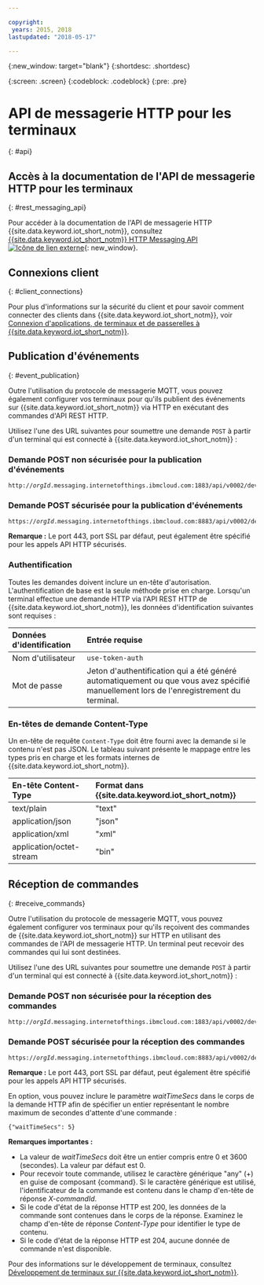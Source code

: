 ```yaml
---

copyright:
 years: 2015, 2018
lastupdated: "2018-05-17"

---
```


{:new_window: target="blank"}
{:shortdesc: .shortdesc}

{:screen: .screen}
{:codeblock: .codeblock}
{:pre: .pre}

# API de messagerie HTTP pour les terminaux
{: #api}


## Accès à la documentation de l'API de messagerie HTTP pour les terminaux
{: #rest_messaging_api}

Pour accéder à la documentation de l'API de messagerie HTTP {{site.data.keyword.iot_short_notm}},
consultez [{{site.data.keyword.iot_short_notm}} HTTP Messaging API ![Icône de lien externe](../../../icons/launch-glyph.svg)](https://docs.internetofthings.ibmcloud.com/apis/swagger/v0002/http-messaging.html){: new_window}.


## Connexions client
{: #client_connections}

Pour plus d'informations sur la sécurité du client et pour savoir comment connecter des clients dans {{site.data.keyword.iot_short_notm}}, voir [Connexion d'applications, de terminaux et de passerelles à {{site.data.keyword.iot_short_notm}}](../reference/security/connect_devices_apps_gw.html).

## Publication d'événements 
{: #event_publication}

Outre l'utilisation du protocole de messagerie MQTT, vous pouvez également configurer vos terminaux pour qu'ils publient des événements sur {{site.data.keyword.iot_short_notm}} via HTTP en exécutant des commandes d'API REST HTTP.

Utilisez l'une des URL suivantes pour soumettre une demande ``POST`` à partir d'un terminal qui est connecté à {{site.data.keyword.iot_short_notm}} :

### Demande POST non sécurisée pour la publication d'événements

<pre class="pre"><code class="hljs">http://<var class="keyword varname">orgId</var>.messaging.internetofthings.ibmcloud.com:1883/api/v0002/device/types/<var class="keyword varname">typeId</var>/devices/<var class="keyword varname">deviceId</var>/events/<var class="keyword varname">eventId</var></code></pre>

### Demande POST sécurisée pour la publication d'événements

<pre class="pre"><code class="hljs">https://<var class="keyword varname">orgId</var>.messaging.internetofthings.ibmcloud.com:8883/api/v0002/device/types/<var class="keyword varname">typeId</var>/devices/<var class="keyword varname">deviceId</var>/events/<var class="keyword varname">eventId</var></code></pre>

**Remarque :** Le port 443, port SSL par défaut, peut également être spécifié pour les appels API HTTP sécurisés.

### Authentification

Toutes les demandes doivent inclure un en-tête d'autorisation. L'authentification de base est la seule méthode prise en charge. Lorsqu'un terminal effectue une demande HTTP via l'API REST HTTP de {{site.data.keyword.iot_short_notm}}, les données d'identification suivantes sont requises :

|Données d'identification|Entrée requise|
|:---|:---|
|Nom d'utilisateur|`use-token-auth`
|Mot de passe| Jeton d'authentification qui a été généré automatiquement ou que vous avez spécifié manuellement lors de l'enregistrement du terminal.


### En-têtes de demande Content-Type

Un en-tête de requête `Content-Type` doit être fourni avec la demande si le contenu n'est pas JSON. Le tableau suivant présente le mappage entre les types pris en charge et les formats internes de {{site.data.keyword.iot_short_notm}}.

|En-tête Content-Type|Format dans {{site.data.keyword.iot_short_notm}}|
|:---|:---|
|text/plain|"text"
|application/json| "json"
|application/xml | "xml"
|application/octet-stream|"bin"


## Réception de commandes
{: #receive_commands}

Outre l'utilisation du protocole de messagerie MQTT, vous pouvez également
configurer vos terminaux pour qu'ils reçoivent des commandes
de {{site.data.keyword.iot_short_notm}} sur HTTP en utilisant des commandes de l'API de
messagerie HTTP. Un terminal peut recevoir des commandes qui lui sont destinées.

Utilisez l'une des URL suivantes pour soumettre une demande ``POST`` à partir d'un terminal qui est connecté à {{site.data.keyword.iot_short_notm}} :

### Demande POST non sécurisée pour la réception des commandes

<pre class="pre"><code class="hljs">http://<var class="keyword varname">orgId</var>.messaging.internetofthings.ibmcloud.com:1883/api/v0002/device/types/<var class="keyword varname">typeId</var>/devices/<var class="keyword varname">deviceId</var>/commands/<var class="keyword varname">command</var>/request</code></pre>

### Demande POST sécurisée pour la réception des commandes

<pre class="pre"><code class="hljs">https://<var class="keyword varname">orgId</var>.messaging.internetofthings.ibmcloud.com:8883/api/v0002/device/types/<var class="keyword varname">typeId</var>/devices/<var class="keyword varname">deviceId</var>/commands/<var class="keyword varname">command</var>/request</code></pre>

**Remarque :** Le port 443, port SSL par défaut, peut également être spécifié pour les appels API HTTP sécurisés.

En option, vous pouvez inclure le paramètre *waitTimeSecs* dans le corps de la demande HTTP afin de
spécifier un entier représentant le nombre maximum de secondes d'attente d'une commande :
<pre class="pre"><code class="hljs">{"waitTimeSecs": 5} </code></pre>


**Remarques importantes :**
- La valeur de *waitTimeSecs* doit être un entier compris entre 0 et 3600 (secondes). La valeur par défaut est 0.
- Pour recevoir toute commande, utilisez le caractère générique
"any" (+) en guise de composant {command}. Si le caractère générique est utilisé, l'identificateur de la commande est contenu dans le champ d'en-tête de réponse *X-commandId*.
- Si le code d'état de la réponse HTTP est 200, les données de la commande sont contenues dans le corps de la réponse. Examinez le champ d'en-tête de réponse *Content-Type* pour identifier le type de contenu.
- Si le code d'état de la réponse HTTP est 204, aucune donnée de commande n'est disponible.


Pour des informations sur le développement de terminaux, consultez [Développement de terminaux sur {{site.data.keyword.iot_short_notm}}](../devices/device_dev_index.html).
